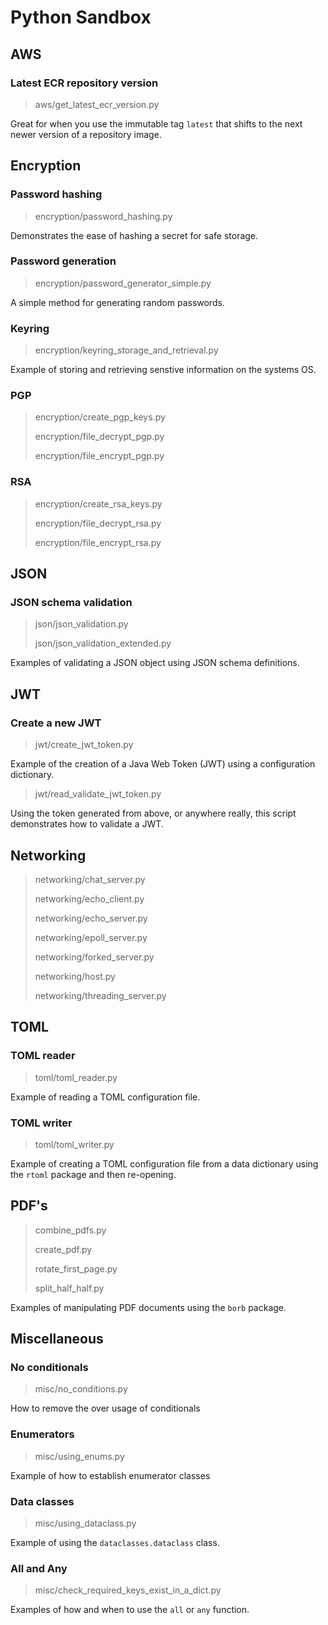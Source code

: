 # Python Sandbox

## AWS

### Latest ECR repository version

> aws/get_latest_ecr_version.py

Great for when you use the immutable tag `latest` that shifts to the
next newer version of a repository image.

## Encryption

### Password hashing
> encryption/password_hashing.py

Demonstrates the ease of hashing a secret for safe storage. 

### Password generation
> encryption/password_generator_simple.py
 
A simple method for generating random passwords.

### Keyring
> encryption/keyring_storage_and_retrieval.py

Example of storing and retrieving senstive information 
on the systems OS.

### PGP
> encryption/create_pgp_keys.py
> 
> encryption/file_decrypt_pgp.py
> 
> encryption/file_encrypt_pgp.py

### RSA
> encryption/create_rsa_keys.py
> 
> encryption/file_decrypt_rsa.py
> 
> encryption/file_encrypt_rsa.py

## JSON

### JSON schema validation

> json/json_validation.py
> 
> json/json_validation_extended.py
 
Examples of validating a JSON object using JSON schema definitions.

## JWT

### Create a new JWT

> jwt/create_jwt_token.py

Example of the creation of a Java Web Token (JWT) using a configuration
dictionary.

> jwt/read_validate_jwt_token.py

Using the token generated from above, or anywhere really, this script
demonstrates how to validate a JWT.

## Networking

> networking/chat_server.py
> 
> networking/echo_client.py
> 
> networking/echo_server.py
> 
> networking/epoll_server.py
> 
> networking/forked_server.py
> 
> networking/host.py
> 
> networking/threading_server.py


## TOML

### TOML reader

> toml/toml_reader.py

Example of reading a TOML configuration file.

### TOML writer

> toml/toml_writer.py

Example of creating a TOML configuration file from a data dictionary
using the `rtoml` package and then re-opening.

## PDF's

> combine_pdfs.py
>
> create_pdf.py
>
> rotate_first_page.py
>
> split_half_half.py

Examples of manipulating PDF documents using the `borb` package.

## Miscellaneous

### No conditionals

> misc/no_conditions.py

How to remove the over usage of conditionals

### Enumerators

> misc/using_enums.py

Example of how to establish enumerator classes

### Data classes

> misc/using_dataclass.py

Example of using the `dataclasses.dataclass` class.

### All and Any

> misc/check_required_keys_exist_in_a_dict.py

Examples of how and when to use the `all` or `any` function.

